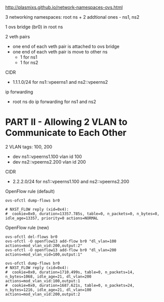 http://plasmixs.github.io/network-namespaces-ovs.html

3 networking namespaces: root ns + 2 addtional ones - ns1, ns2

1 ovs bridge (br0) in root ns

2 veth pairs
* one end of each veth pair is attached to ovs bridge
* one end of each veth pair is move to other ns
  * 1 for ns1
  * 1 for ns2

CIDR
* 1.1.1.0/24 for ns1::vpeerns1 and ns2::vpeerns2

ip forwarding
* root ns do ip forwarding for ns1 and ns2

# PART II - Allowing 2 VLAN to Communicate to Each Other

2 VLAN tags: 100, 200
* dev ns1::vpeerns1.100 vlan id 100
* dev ns2::vpeerns2.200 vlan id 200

CIDR
* 2.2.2.0/24 for ns1::vpeerns1.100 and ns2::vpeerns2.200

OpenFlow rule (default)

```
ovs-ofctl dump-flows br0

# NXST_FLOW reply (xid=0x4):
#  cookie=0x0, duration=13357.785s, table=0, n_packets=0, n_bytes=0, idle_age=13357, priority=0 actions=NORMAL
```

OpenFlow rule (new)

```
ovs-ofctl del-flows br0
ovs-ofctl -O openflow13 add-flow br0 "dl_vlan=100 actions=mod_vlan_vid:200,output:2"
ovs-ofctl -O openflow13 add-flow br0 "dl_vlan=200 actions=mod_vlan_vid=100,output:1"

ovs-ofctl dump-flows br0
# NXST_FLOW reply (xid=0x4):
#  cookie=0x0, duration=1710.499s, table=0, n_packets=14, n_bytes=1068, idle_age=21, dl_vlan=200 actions=mod_vlan_vid:100,output:1
#  cookie=0x0, duration=1687.621s, table=0, n_packets=24, n_bytes=1216, idle_age=21, dl_vlan=100 actions=mod_vlan_vid:200,output:2
```

